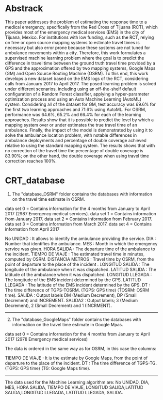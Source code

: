 # Abstrack

This paper addresses the problem of estimating the response time to a medical emergency, specifically from the Red Cross of Tijuana (RCT), which provides most of the emergency medical services (EMS) in the city of Tijuana, Mexico.
For institutions with low funding, such as the RCT, relying on free or open source mapping systems to estimate travel times is necessary but also error prone because these systems are not tuned for ambulance movements within a city.
Therefore, this work formulates a supervised machine learning problem where the goal is to predict the difference in travel time between the ground truth travel time provided by a GPS and the approximation offered by two mapping systems, Google Maps (GM) and Open Source Routing Machine (OSRM).
To this end, this work develops a new dataset based on the EMS logs of the RCT, considering calls from January 2017 to April 2017.
The posed learning problem is solved under different scenarios, including using an off-the-shelf default configuration of a Random Forest classifier, applying a hyper-parameter optimization process and using an Auto Machine Learning (AutoML) system.
Considering all of the dataset for GM, test accuracy was 69.6\% for the first two learning approaches and 71.6\% using AutoML.
For OSRM, performance was 64.6\%, 65.2\% and 66.4\% for each of the learning approaches.
Results show that it is possible to predict the level by which a mapping system over or under estimates the true travel time of an ambulance.
Finally, the impact of the model is demonstrated by using it to solve the ambulance location problem, with notable
differences in ambulance deployments and percentage of double coverage achieved relative to using the standard mapping system. The results shows that with no correction of the travel time the percentage of double coverage is 83.90\%; on the other hand, the double coverage when using travel time correction reaches 100\%.


# CRT_database

1. The "database_OSRM" folder contains the databases with information on the travel time estimate in OSRM. 

data set 0 = Contains information for the 4 months from January to April 2017 (2987 Emergency medical services). 
data set 1 = Contains information from January 2017. 
data set 2 = Contains information from February 2017.
data set 3 = Contains information from March 2017.
data set 4 = Contains information from April 2017

No UNIDAD        : It allows to identify the ambulance providing the service. 
DIA              : Number that identifies the ambulance.
MES              : Month in which the emergency service was given.
HORA SALIDA      : The departure time of the ambulance to the incident.
TIEMPO DE VIAJE  : The estimated travel time in minutes, computed by OSRM.
DISTANCIA METROS : Travel time by OSRM, from the point of departure to the place of the incident .
LONGITUD SALIDA  : The longitude of the ambulance when it was dispatched.
LATITUD SALIDA   : The latitude of the ambulance when it was dispatched.
LONGITUD LLEGADA : The longitude of the EMS incident determined by the GPS.
LATITUD LLEGADA  : The latitude of the EMS incident determined by the GPS.
DT               : The time difference of TGPS-TOSRM. (TGPS: GPS time) (TOSRM: OSRM time).
SALIDA           : Output labels DM (Medium Decrement), DP (Small Decrement) and INCREMENT. 
SALIDA2          : Output labels; 3 (Medium Decrement), 2 (Small Decrement) and 1 (INCRMENT). 



-----------------------------------------------------------------------------------------------------

2. The "database_GoogleMaps" folder contains the databases with information on the travel time estimate in Google Mpas. 

data set 0 = Contains information for the 4 months from January to April 2017  (2978 Emergency medical services)

The data is ordered in the same way as for OSRM, in this case the columns:

TIEMPO DE VIAJE  : It is the estimate by Google Maps, from the point of departure to the place of the incident. 
DT               : The time difference of TGPS-TG. (TGPS: GPS time) (TG: Google Maps time).
						
----------------------------------------------------------------------------------------------------
The data used for the Machine Learning algorithm are: 
No UNIDAD, DIA, MES, HORA SALIDA, TIEMPO DE VIAJE, LONGITUD SALIDA,LATITUD SALIDA,LONGITUD LLEGADA, LATITUD LLEGADA, SALIDA. 


